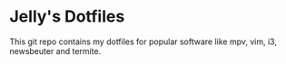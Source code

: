 # Jelly's Dotfiles
This git repo contains my dotfiles for popular software like mpv, vim, i3, newsbeuter and termite.

